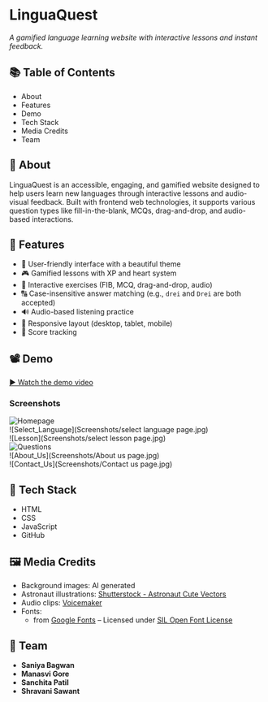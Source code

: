 


  #  LinguaQuest  
*A gamified language learning website with interactive lessons and instant feedback.*



## 📚 Table of Contents
- About
- Features
- Demo
- Tech Stack
- Media Credits
- Team



## 📖 About  
LinguaQuest is an accessible, engaging, and gamified website designed to help users learn new languages through interactive lessons and audio-visual feedback. Built with frontend web technologies, it supports various question types like fill-in-the-blank, MCQs, drag-and-drop, and audio-based interactions.



## 🚀 Features
- 👤 User-friendly interface with a beautiful theme  
- 🎮 Gamified lessons with XP and heart system  
- 🧩 Interactive exercises (FIB, MCQ, drag-and-drop, audio)  
- 🔠 Case-insensitive answer matching (e.g., `drei` and `Drei` are both accepted)  
- 🔊 Audio-based listening practice  
- 📱 Responsive layout (desktop, tablet, mobile)  
- 📝 Score tracking  



## 📽️ Demo  
[▶️ Watch the demo video](https://link-to-your-demo.com)  

### Screenshots  

![Homepage](Screenshots/Homepage.jpg)  
![Select_Language](Screenshots/select language page.jpg)  
![Lesson](Screenshots/select lesson page.jpg)  
![Questions](Screenshots/Questions.png)  
![About_Us](Screenshots/About us page.jpg)  
![Contact_Us](Screenshots/Contact us page.jpg)



## 🧰 Tech Stack
- HTML  
- CSS  
- JavaScript  
- GitHub  



## 🖼️ Media Credits

- Background images: AI generated  
- Astronaut illustrations: [Shutterstock - Astronaut Cute Vectors](https://www.shutterstock.com/search/astronaut-cute-vector?dd_referrer=https%3A%2F%2Fwww.google.com%2F)  
- Audio clips: [Voicemaker](https://voicemaker.in/)  
- Fonts:
  -  from [Google Fonts](https://fonts.google.com/) – Licensed under [SIL Open Font License](https://scripts.sil.org/OFL)




## 👥 Team

- **Saniya Bagwan**  
- **Manasvi Gore**  
- **Sanchita Patil**  
- **Shravani Sawant**

